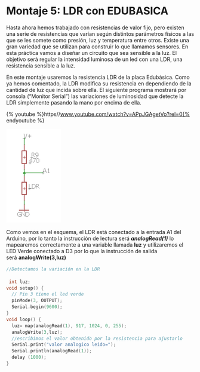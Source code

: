 
# Montaje 5: LDR con EDUBASICA

Hasta ahora hemos trabajado con resistencias de valor fijo, pero existen una serie de resistencias que varían según distintos parámetros físicos a las que se les somete como presión, luz y temperatura entre otros. Existe una gran variedad que se utilizan para construir lo que llamamos sensores. En esta práctica vamos a diseñar un circuito que sea sensible a la luz. El objetivo será regular la intensidad luminosa de un led con una LDR, una resistencia sensible a la luz.

En este montaje usaremos la resistencia LDR de la placa Edubásica. Como ya hemos comentado, la LDR modifica su resistencia en dependiendo de la cantidad de luz que incida sobre ella. El siguiente programa mostrará por consola (“Monitor Serial”) las variaciones de luminosidad que detecte la LDR simplemente pasando la mano por encima de ella.

{% youtube %}https//www.youtube.com/watch?v=APpJGAgetVo?rel=0{% endyoutube %}

![Esquema del LDR en EDUBASICA](img/m3img0.1.png)

Como vemos en el esquema, el LDR está conectado a la entrada A1 del Arduino, por lo tanto la instrucción de lectura será **_analogRead(1)_** lo mapearemos correctamente a una variable llamada **luz** y utilizaremos el LED Verde conectado a D3 por lo que la instrucción de salida será **analogWrite(3,luz)**

```cpp
//Detectamos la variación en la LDR

 int luz;
void setup() {                 
  // Pin 3 tiene el led verde
  pinMode(3, OUTPUT);  
  Serial.begin(9600);
}
void loop() {
  luz= map(analogRead(1), 917, 1024, 0, 255);
  analogWrite(3,luz);
  //escribimos el valor obtenido por la resistencia para ajustarlo
  Serial.print("valor analogico leido=");
  Serial.println(analogRead(1));
  delay (1000);
}
```